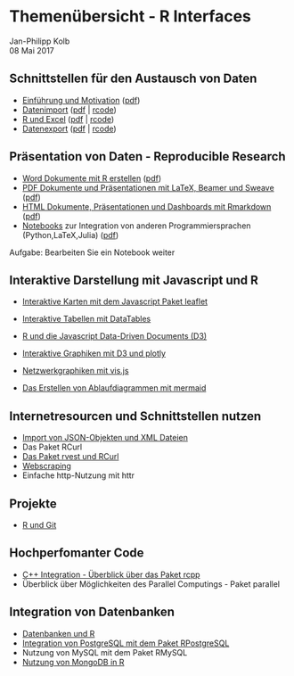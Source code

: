 # Themenübersicht - R Interfaces
Jan-Philipp Kolb  
08 Mai 2017  




## Schnittstellen für den Austausch von Daten

- [Einführung und Motivation](https://github.com/Japhilko/RInterfaces/blob/master/slides/Intro.Rmd) ([pdf](slides/Intro.pdf))
- [Datenimport](slides/Datenimport.md) ([pdf](slides/Datenimport.pdf) | [rcode](slides/Datenimport.R))
- [R und Excel](slides/Rexcel.md) ([pdf](Rexcel.pdf) | [rcode](slides/Rexcel.R))
- [Datenexport](slides/Datenexport.md) ([pdf](slides/Datenexport.pdf) | [rcode](slides/Datenexport.R)) 


## Präsentation von Daten - Reproducible Research

- [Word Dokumente mit R erstellen](slides/R2word.md) ([pdf](slides/R2word.pdf))
-	[PDF Dokumente und Präsentationen mit LaTeX, Beamer und Sweave](slides/R2pdf.md) ([pdf](slides/R2pdf.pdf))
-	[HTML Dokumente, Präsentationen und Dashboards mit Rmarkdown](slides/Rmarkdown.md) ([pdf](slides/Rmarkdown.pdf))
- [Notebooks](slides/Notebooks.md) zur Integration von anderen Programmiersprachen (Python,LaTeX,Julia) ([pdf](slides/Notebooks.pdf))

Aufgabe: Bearbeiten Sie ein Notebook weiter

## Interaktive Darstellung mit Javascript und R

-	[Interaktive Karten mit dem Javascript Paket leaflet](https://github.com/Japhilko/RInterfaces/blob/master/slides/leaflet.md)
-	[Interaktive Tabellen mit DataTables](https://github.com/Japhilko/RInterfaces/blob/master/slides/DataTables.md)
-	[R und die Javascript Data-Driven Documents (D3)](https://github.com/Japhilko/RInterfaces/blob/master/slides/D3.md)

-	[Interaktive Graphiken mit D3 und plotly](https://github.com/Japhilko/RInterfaces/blob/master/slides/plotly.md)

-	[Netzwerkgraphiken mit vis.js](https://github.com/Japhilko/RInterfaces/blob/master/slides/visNetwork.md)
-	[Das Erstellen von Ablaufdiagrammen mit mermaid](https://github.com/Japhilko/RInterfaces/blob/master/slides/mermaid.md)



## Internetresourcen und Schnittstellen nutzen

-	[Import von JSON-Objekten und XML Dateien](slides/rapis.Rmd)
-	Das Paket RCurl
- [Das Paket rvest und RCurl](slides/rvest.Rmd)
- [Webscraping](https://github.com/Japhilko/RInterfaces/blob/master/slides/Webscraping.md)
- Einfache http-Nutzung mit httr


## Projekte 

- [R und Git](slides/Rgit.Rmd)

## Hochperfomanter Code

-	[C++ Integration - Überblick über das Paket rcpp](https://github.com/Japhilko/RInterfaces/blob/master/slides/rcpp.md)
-	Überblick über Möglichkeiten des Parallel Computings - Paket parallel

## Integration von Datenbanken

- [Datenbanken und R]()
-	[Integration von PostgreSQL mit dem Paket 
RPostgreSQL](https://github.com/Japhilko/RInterfaces/blob/master/slides/RPostgreSQL.Rmd)
-	Nutzung von MySQL mit dem Paket RMySQL
-	[Nutzung von MongoDB in R](https://github.com/Japhilko/RInterfaces/blob/master/slides/Rmongodb.md)




